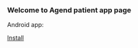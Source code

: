 ### Welcome to Agend patient app page

<p>Android app: </p><a class="install" href="app-debug.apk">Install</a>
